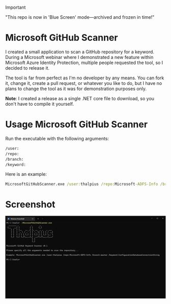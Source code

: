 > [!IMPORTANT]
> "This repo is now in 'Blue Screen' mode—archived and frozen in time!"

# Microsoft GitHub Scanner

I created a small application to scan a GitHub repository for a keyword. During a Microsoft webinar where I demonstrated a new feature within Microsoft Azure Identity Protection, multiple people requested the tool, so I decided to release it.

The tool is far from perfect as I'm no developer by any means. You can fork it, change it, create a pull request, or whatever you like to do, but I have no plans to change the tool as it was for demonstration purposes only.

**Note**: I created a release as a single .NET core file to download, so you don't have to compile it yourself.

# Usage Microsoft GitHub Scanner

Run the executable with the following arguments:

```cmd
/user:
/repo:
/branch:
/keyword:
```

Here is an example:

```cmd
MicrosoftGitHubScanner.exe /user:thalpius /repo:Microsoft-ADFS-Info /branch:master /keyword:ConfigurationDatabaseConnectionString
```

# Screenshot

![Alt text](/Screenshots/MicrosoftGitHubScanner01.png?raw=true "Microsoft GitHub Scanner")
